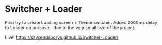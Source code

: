 # Switcher + Loader

First try to create Loading screen + Theme switcher.
Added 2000ms delay to Loader on purpose - due to the very small size of the project.

Live: https://szygendaborys.github.io/Switcher-Loader/
